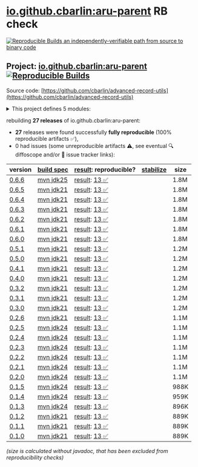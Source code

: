 [io.github.cbarlin:aru-parent](https://central.sonatype.com/artifact/io.github.cbarlin/aru-parent/versions) RB check
=======

[![Reproducible Builds](https://reproducible-builds.org/images/logos/rb.svg) an independently-verifiable path from source to binary code](https://reproducible-builds.org/)

## Project: [io.github.cbarlin:aru-parent](https://central.sonatype.com/artifact/io.github.cbarlin/aru-parent/versions) [![Reproducible Builds](https://img.shields.io/endpoint?url=https://raw.githubusercontent.com/jvm-repo-rebuild/reproducible-central/master/content/io/github/cbarlin/aru/badge.json)](https://github.com/jvm-repo-rebuild/reproducible-central/blob/master/content/io/github/cbarlin/aru/README.md)

Source code: [https://github.com/cbarlin/advanced-record-utils](https://github.com/cbarlin/advanced-record-utils)

<details><summary>This project defines 5 modules:</summary>

* [io.github.cbarlin:advanced-record-utils-annotations](https://central.sonatype.com/artifact/io.github.cbarlin/advanced-record-utils-annotations/overview)
* [io.github.cbarlin:advanced-record-utils-processor](https://central.sonatype.com/artifact/io.github.cbarlin/advanced-record-utils-processor/overview)
* [io.github.cbarlin:aru-parent](https://central.sonatype.com/artifact/io.github.cbarlin/aru-parent/overview)
* [io.github.cbarlin:aru-prism-prison](https://central.sonatype.com/artifact/io.github.cbarlin/aru-prism-prison/overview)
* [io.github.cbarlin:aru-processor-core](https://central.sonatype.com/artifact/io.github.cbarlin/aru-processor-core/overview)
</details>

rebuilding **27 releases** of io.github.cbarlin:aru-parent:
- **27** releases were found successfully **fully reproducible** (100% reproducible artifacts :white_check_mark:),
- 0 had issues (some unreproducible artifacts :warning:, see eventual :mag: diffoscope and/or :memo: issue tracker links):

| version | [build spec](/BUILDSPEC.md) | [result](https://reproducible-builds.org/docs/jvm/): reproducible? | [stabilize](https://github.com/google/oss-rebuild/blob/main/cmd/stabilize/README.md) | size |
| -- | --------- | ------ | ------ | -- |
| [0.6.6](https://central.sonatype.com/artifact/io.github.cbarlin/aru-parent/0.6.6/pom) | [mvn jdk25](aru-0.6.6.buildspec) | [result](aru-parent-0.6.6.buildinfo): [13 :white_check_mark: ](aru-parent-0.6.6.buildcompare) | | 1.8M |
| [0.6.5](https://central.sonatype.com/artifact/io.github.cbarlin/aru-parent/0.6.5/pom) | [mvn jdk21](aru-0.6.5.buildspec) | [result](aru-parent-0.6.5.buildinfo): [13 :white_check_mark: ](aru-parent-0.6.5.buildcompare) | | 1.8M |
| [0.6.4](https://central.sonatype.com/artifact/io.github.cbarlin/aru-parent/0.6.4/pom) | [mvn jdk21](aru-0.6.4.buildspec) | [result](aru-parent-0.6.4.buildinfo): [13 :white_check_mark: ](aru-parent-0.6.4.buildcompare) | | 1.8M |
| [0.6.3](https://central.sonatype.com/artifact/io.github.cbarlin/aru-parent/0.6.3/pom) | [mvn jdk21](aru-0.6.3.buildspec) | [result](aru-parent-0.6.3.buildinfo): [13 :white_check_mark: ](aru-parent-0.6.3.buildcompare) | | 1.8M |
| [0.6.2](https://central.sonatype.com/artifact/io.github.cbarlin/aru-parent/0.6.2/pom) | [mvn jdk21](aru-0.6.2.buildspec) | [result](aru-parent-0.6.2.buildinfo): [13 :white_check_mark: ](aru-parent-0.6.2.buildcompare) | | 1.8M |
| [0.6.1](https://central.sonatype.com/artifact/io.github.cbarlin/aru-parent/0.6.1/pom) | [mvn jdk21](aru-0.6.1.buildspec) | [result](aru-parent-0.6.1.buildinfo): [13 :white_check_mark: ](aru-parent-0.6.1.buildcompare) | | 1.8M |
| [0.6.0](https://central.sonatype.com/artifact/io.github.cbarlin/aru-parent/0.6.0/pom) | [mvn jdk21](aru-0.6.0.buildspec) | [result](aru-parent-0.6.0.buildinfo): [13 :white_check_mark: ](aru-parent-0.6.0.buildcompare) | | 1.8M |
| [0.5.1](https://central.sonatype.com/artifact/io.github.cbarlin/aru-parent/0.5.1/pom) | [mvn jdk21](aru-0.5.1.buildspec) | [result](aru-parent-0.5.1.buildinfo): [13 :white_check_mark: ](aru-parent-0.5.1.buildcompare) | | 1.2M |
| [0.5.0](https://central.sonatype.com/artifact/io.github.cbarlin/aru-parent/0.5.0/pom) | [mvn jdk21](aru-0.5.0.buildspec) | [result](aru-parent-0.5.0.buildinfo): [13 :white_check_mark: ](aru-parent-0.5.0.buildcompare) | | 1.2M |
| [0.4.1](https://central.sonatype.com/artifact/io.github.cbarlin/aru-parent/0.4.1/pom) | [mvn jdk21](aru-0.4.1.buildspec) | [result](aru-parent-0.4.1.buildinfo): [13 :white_check_mark: ](aru-parent-0.4.1.buildcompare) | | 1.2M |
| [0.4.0](https://central.sonatype.com/artifact/io.github.cbarlin/aru-parent/0.4.0/pom) | [mvn jdk21](aru-0.4.0.buildspec) | [result](aru-parent-0.4.0.buildinfo): [13 :white_check_mark: ](aru-parent-0.4.0.buildcompare) | | 1.2M |
| [0.3.2](https://central.sonatype.com/artifact/io.github.cbarlin/aru-parent/0.3.2/pom) | [mvn jdk21](aru-0.3.2.buildspec) | [result](aru-parent-0.3.2.buildinfo): [13 :white_check_mark: ](aru-parent-0.3.2.buildcompare) | | 1.2M |
| [0.3.1](https://central.sonatype.com/artifact/io.github.cbarlin/aru-parent/0.3.1/pom) | [mvn jdk21](aru-0.3.1.buildspec) | [result](aru-parent-0.3.1.buildinfo): [13 :white_check_mark: ](aru-parent-0.3.1.buildcompare) | | 1.2M |
| [0.3.0](https://central.sonatype.com/artifact/io.github.cbarlin/aru-parent/0.3.0/pom) | [mvn jdk21](aru-0.3.0.buildspec) | [result](aru-parent-0.3.0.buildinfo): [13 :white_check_mark: ](aru-parent-0.3.0.buildcompare) | | 1.2M |
| [0.2.6](https://central.sonatype.com/artifact/io.github.cbarlin/aru-parent/0.2.6/pom) | [mvn jdk21](aru-0.2.6.buildspec) | [result](aru-parent-0.2.6.buildinfo): [13 :white_check_mark: ](aru-parent-0.2.6.buildcompare) | | 1.1M |
| [0.2.5](https://central.sonatype.com/artifact/io.github.cbarlin/aru-parent/0.2.5/pom) | [mvn jdk24](aru-0.2.5.buildspec) | [result](aru-parent-0.2.5.buildinfo): [13 :white_check_mark: ](aru-parent-0.2.5.buildcompare) | | 1.1M |
| [0.2.4](https://central.sonatype.com/artifact/io.github.cbarlin/aru-parent/0.2.4/pom) | [mvn jdk24](aru-0.2.4.buildspec) | [result](aru-parent-0.2.4.buildinfo): [13 :white_check_mark: ](aru-parent-0.2.4.buildcompare) | | 1.1M |
| [0.2.3](https://central.sonatype.com/artifact/io.github.cbarlin/aru-parent/0.2.3/pom) | [mvn jdk24](aru-0.2.3.buildspec) | [result](aru-parent-0.2.3.buildinfo): [13 :white_check_mark: ](aru-parent-0.2.3.buildcompare) | | 1.1M |
| [0.2.2](https://central.sonatype.com/artifact/io.github.cbarlin/aru-parent/0.2.2/pom) | [mvn jdk24](aru-0.2.2.buildspec) | [result](aru-parent-0.2.2.buildinfo): [13 :white_check_mark: ](aru-parent-0.2.2.buildcompare) | | 1.1M |
| [0.2.1](https://central.sonatype.com/artifact/io.github.cbarlin/aru-parent/0.2.1/pom) | [mvn jdk24](aru-0.2.1.buildspec) | [result](aru-parent-0.2.1.buildinfo): [13 :white_check_mark: ](aru-parent-0.2.1.buildcompare) | | 1.1M |
| [0.2.0](https://central.sonatype.com/artifact/io.github.cbarlin/aru-parent/0.2.0/pom) | [mvn jdk24](aru-0.2.0.buildspec) | [result](aru-parent-0.2.0.buildinfo): [13 :white_check_mark: ](aru-parent-0.2.0.buildcompare) | | 1.1M |
| [0.1.5](https://central.sonatype.com/artifact/io.github.cbarlin/aru-parent/0.1.5/pom) | [mvn jdk24](aru-0.1.5.buildspec) | [result](aru-parent-0.1.5.buildinfo): [13 :white_check_mark: ](aru-parent-0.1.5.buildcompare) | | 988K |
| [0.1.4](https://central.sonatype.com/artifact/io.github.cbarlin/aru-parent/0.1.4/pom) | [mvn jdk24](aru-0.1.4.buildspec) | [result](aru-parent-0.1.4.buildinfo): [13 :white_check_mark: ](aru-parent-0.1.4.buildcompare) | | 959K |
| [0.1.3](https://central.sonatype.com/artifact/io.github.cbarlin/aru-parent/0.1.3/pom) | [mvn jdk24](aru-0.1.3.buildspec) | [result](aru-parent-0.1.3.buildinfo): [13 :white_check_mark: ](aru-parent-0.1.3.buildcompare) | | 896K |
| [0.1.2](https://central.sonatype.com/artifact/io.github.cbarlin/aru-parent/0.1.2/pom) | [mvn jdk21](aru-0.1.2.buildspec) | [result](aru-parent-0.1.2.buildinfo): [13 :white_check_mark: ](aru-parent-0.1.2.buildcompare) | | 889K |
| [0.1.1](https://central.sonatype.com/artifact/io.github.cbarlin/aru-parent/0.1.1/pom) | [mvn jdk21](aru-0.1.1.buildspec) | [result](aru-parent-0.1.1.buildinfo): [13 :white_check_mark: ](aru-parent-0.1.1.buildcompare) | | 889K |
| [0.1.0](https://central.sonatype.com/artifact/io.github.cbarlin/aru-parent/0.1.0/pom) | [mvn jdk21](aru-0.1.0.buildspec) | [result](aru-parent-0.1.0.buildinfo): [13 :white_check_mark: ](aru-parent-0.1.0.buildcompare) | | 889K |

<i>(size is calculated without javadoc, that has been excluded from reproducibility checks)</i>
